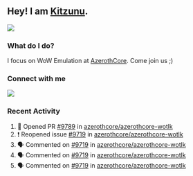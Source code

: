 ## Hey! I am [Kitzunu](https://Github.com/Kitzunu).

<!--<a href="https://github-readme-stats.kitzunu.vercel.app/api?username=Kitzunu&show_icons=true&theme=dark">
  <img align="center" src="https://github-readme-stats.kitzunu.vercel.app/api?username=Kitzunu&show_icons=true&theme=dark" />
</a>-->
<a href="https://github-readme-stats.kitzunu.vercel.app/api?username=Kitzunu&show_icons=true&theme=dark">
  <img align="center" src="https://github-readme-stats.vercel.app/api/top-langs/?username=Kitzunu&layout=compact&theme=dark" />
</a>

### What do I do?

I focus on WoW Emulation at [AzerothCore](https://Github.com/AzerothCore). Come join us ;)

### Connect with me
[![](https://img.shields.io/badge/AzerothCore%20Discord-Connect%20with%20me!-green)](https://discord.com/invite/gkt4y2x)

### Recent Activity

<!--START_SECTION:activity-->
1. 💪 Opened PR [#9789](https://github.com/azerothcore/azerothcore-wotlk/pull/9789) in [azerothcore/azerothcore-wotlk](https://github.com/azerothcore/azerothcore-wotlk)
2. ❗️ Reopened issue [#9719](https://github.com/azerothcore/azerothcore-wotlk/issues/9719) in [azerothcore/azerothcore-wotlk](https://github.com/azerothcore/azerothcore-wotlk)
3. 🗣 Commented on [#9719](https://github.com/azerothcore/azerothcore-wotlk/issues/9719) in [azerothcore/azerothcore-wotlk](https://github.com/azerothcore/azerothcore-wotlk)
4. 🗣 Commented on [#9719](https://github.com/azerothcore/azerothcore-wotlk/issues/9719) in [azerothcore/azerothcore-wotlk](https://github.com/azerothcore/azerothcore-wotlk)
5. 🗣 Commented on [#9719](https://github.com/azerothcore/azerothcore-wotlk/issues/9719) in [azerothcore/azerothcore-wotlk](https://github.com/azerothcore/azerothcore-wotlk)
<!--END_SECTION:activity-->
